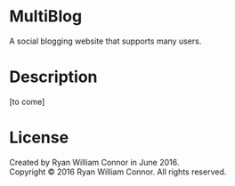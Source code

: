 # MultiBlog

A social blogging website that supports many users.

# Description

[to come]

# License

Created by Ryan William Connor in June 2016.  
Copyright © 2016 Ryan William Connor. All rights reserved.